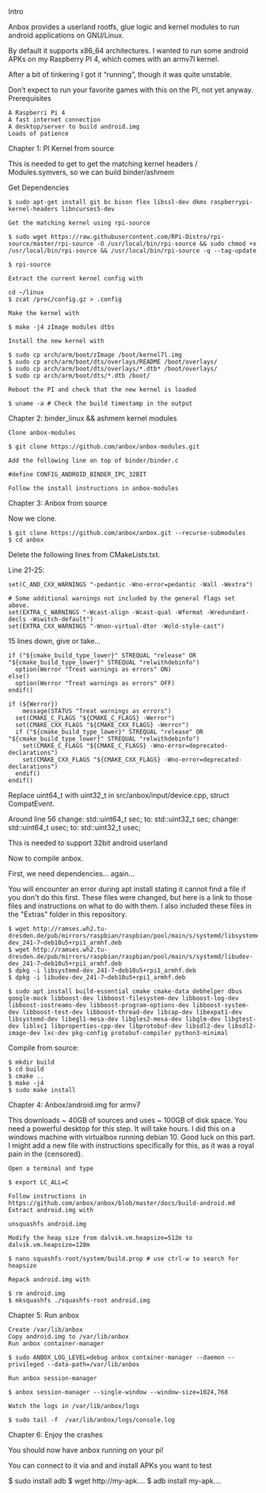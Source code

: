 
Intro

Anbox provides a userland rootfs, glue logic and kernel modules to run android applications on GNU/Linux.

By default it supports x86_64 architectures. I wanted to run some android APKs on my Raspberry PI 4, which comes with an armv7l kernel.

After a bit of tinkering I got it “running”, though it was quite unstable.

Don’t expect to run your favorite games with this on the PI, not yet anyway.
Prerequisites

    A Raspberri Pi 4
    A fast internet connection
    A desktop/server to build android.img
    Loads of patience

Chapter 1: PI Kernel from source

This is needed to get to get the matching kernel headers / Modules.symvers, so we can build binder/ashmem

Get Dependencies

    $ sudo apt-get install git bc bison flex libssl-dev dkms raspberrypi-kernel-headers libncurses5-dev

    Get the matching kernel using rpi-source

    $ sudo wget https://raw.githubusercontent.com/RPi-Distro/rpi-source/master/rpi-source -O /usr/local/bin/rpi-source && sudo chmod +x /usr/local/bin/rpi-source && /usr/local/bin/rpi-source -q --tag-update
    
    $ rpi-source

    Extract the current kernel config with

    cd ~/linux
    $ zcat /proc/config.gz > .config

    Make the kernel with

    $ make -j4 zImage modules dtbs

    Install the new kernel with

    $ sudo cp arch/arm/boot/zImage /boot/kernel7l.img
    $ sudo cp arch/arm/boot/dts/overlays/README /boot/overlays/
    $ sudo cp arch/arm/boot/dts/overlays/*.dtb* /boot/overlays/
    $ sudo cp arch/arm/boot/dts/*.dtb /boot/

    Reboot the PI and check that the new kernel is loaded

    $ uname -a # Check the build timestamp in the output

Chapter 2: binder_linux && ashmem kernel modules

    Clone anbox-modules
    
    $ git clone https://github.com/anbox/anbox-modules.git
    
    Add the following line on top of binder/binder.c

    #define CONFIG_ANDROID_BINDER_IPC_32BIT

    Follow the install instructions in anbox-modules

Chapter 3: Anbox from source

Now we clone.

    $ git clone https://github.com/anbox/anbox.git --recurse-submodules
    $ cd anbox

Delete the following lines from CMakeLists.txt.

Line 21-25:

    set(C_AND_CXX_WARNINGS "-pedantic -Wno-error=pedantic -Wall -Wextra")

    # Some additional warnings not included by the general flags set above.
    set(EXTRA_C_WARNINGS "-Wcast-align -Wcast-qual -Wformat -Wredundant-decls -Wswitch-default")
    set(EXTRA_CXX_WARNINGS "-Wnon-virtual-dtor -Wold-style-cast")

15 lines down, give or take...

    if ("${cmake_build_type_lower}" STREQUAL "release" OR "${cmake_build_type_lower}" STREQUAL "relwithdebinfo")
      option(Werror "Treat warnings as errors" ON)
    else()
      option(Werror "Treat warnings as errors" OFF)
    endif()

    if (${Werror})
        message(STATUS "Treat warnings as errors")
      set(CMAKE_C_FLAGS "${CMAKE_C_FLAGS} -Werror")
      set(CMAKE_CXX_FLAGS "${CMAKE_CXX_FLAGS} -Werror")
      if ("${cmake_build_type_lower}" STREQUAL "release" OR "${cmake_build_type_lower}" STREQUAL "relwithdebinfo")
        set(CMAKE_C_FLAGS "${CMAKE_C_FLAGS} -Wno-error=deprecated-declarations")
        set(CMAKE_CXX_FLAGS "${CMAKE_CXX_FLAGS} -Wno-error=deprecated-declarations")
      endif()
    endif()

Replace uint64_t with uint32_t in src/anbox/input/device.cpp, struct CompatEvent.

Around line 56
    change:    std::uint64_t sec;
    to:        std::uint32_t sec;
    change:    std::uint64_t usec;
    to:        std::uint32_t usec;

This is needed to support 32bit android userland

Now to compile anbox.

   First, we need dependencies... again...

You will encounter an error during apt install stating it cannot find a file if you don't do this first. These files were changed, but here is a link to those files and instructions on what to do with them. I also included these files in the "Extras" folder in this repository.

    $ wget http://ramses.wh2.tu-dresden.de/pub/mirrors/raspbian/raspbian/pool/main/s/systemd/libsystemd-dev_241-7~deb10u5+rpi1_armhf.deb
    $ wget http://ramses.wh2.tu-dresden.de/pub/mirrors/raspbian/raspbian/pool/main/s/systemd/libudev-dev_241-7~deb10u5+rpi1_armhf.deb
    $ dpkg -i libsystemd-dev_241-7~deb10u5+rpi1_armhf.deb
    $ dpkg -i libudev-dev_241-7~deb10u5+rpi1_armhf.deb

    $ sudo apt install build-essential cmake cmake-data debhelper dbus google-mock libboost-dev libboost-filesystem-dev libboost-log-dev libboost-iostreams-dev libboost-program-options-dev libboost-system-dev libboost-test-dev libboost-thread-dev libcap-dev libexpat1-dev libsystemd-dev libegl1-mesa-dev libgles2-mesa-dev libglm-dev libgtest-dev liblxc1 libproperties-cpp-dev libprotobuf-dev libsdl2-dev libsdl2-image-dev lxc-dev pkg-config protobuf-compiler python3-minimal
    
Compile from source:

    $ mkdir build
    $ cd build
    $ cmake ..
    $ make -j4
    $ sudo make install

Chapter 4: Anbox/android.img for armv7

This downloads ~ 40GB of sources and uses ~ 100GB of disk space. You need a powerful desktop for this step. It will take hours.
I did this on a windows machine with virtualbox running debian 10. Good luck on this part. I might add a new file with instructions specifically for this, as it was a royal pain in the {censored}.

    Open a terminal and type

    $ export LC_ALL=C

    Follow instructions in https://github.com/anbox/anbox/blob/master/docs/build-android.md
    Extract android.img with

    unsquashfs android.img

    Modify the heap size from dalvik.vm.heapsize=512m to dalvik.vm.heapsize=128m

    $ nano squashfs-root/system/build.prop # use ctrl-w to search for heapsize

    Repack android.img with

    $ rm android.img
    $ mksquashfs ./squashfs-root android.img

Chapter 5: Run anbox

    Create /var/lib/anbox
    Copy android.img to /var/lib/anbox
    Run anbox container-manager

    $ sudo ANBOX_LOG_LEVEL=debug anbox container-manager --daemon --privileged --data-path=/var/lib/anbox

    Run anbox session-manager

    $ anbox session-manager --single-window --window-size=1024,768

    Watch the logs in /var/lib/anbox/logs

    $ sudo tail -f  /var/lib/anbox/logs/console.log 

Chapter 6: Enjoy the crashes

You should now have anbox running on your pi!

You can connect to it via and and install APKs you want to test

$ sudo install adb
$ wget http://my-apk....
$ adb install my-apk....

